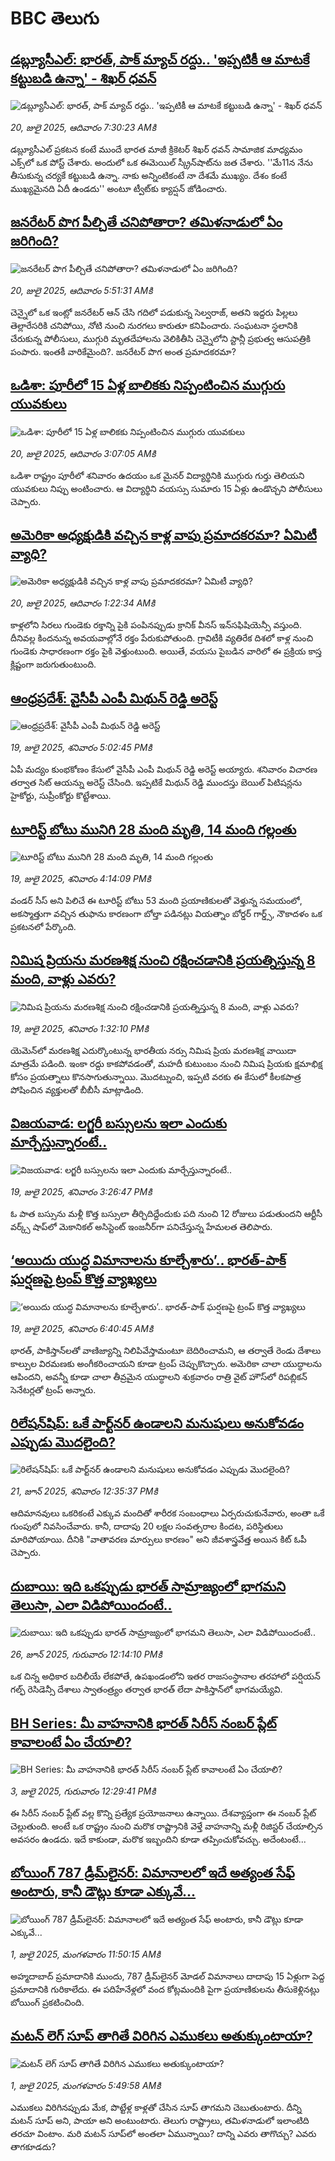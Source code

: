# BBC తెలుగు## [డబ్ల్యూసీఎల్: భారత్, పాక్ మ్యాచ్ రద్దు.. 'ఇప్పటికీ ఆ మాటకే కట్టుబడి ఉన్నా' - శిఖర్ ధవన్](https://www.bbc.com/telugu/articles/c3vd46zk1qyo?at_campaign=githubrss)![డబ్ల్యూసీఎల్: భారత్, పాక్ మ్యాచ్ రద్దు.. 'ఇప్పటికీ ఆ మాటకే కట్టుబడి ఉన్నా' - శిఖర్ ధవన్](https://ichef.bbci.co.uk/ace/ws/240/cpsprodpb/12f1/live/f4784150-6531-11f0-8dbd-f3d32ebd3327.png)_20, జులై 2025, ఆదివారం 7:30:23 AMకి_డబ్ల్యూసీఎల్ ప్రకటన కంటే ముందే భారత మాజీ క్రికెటర్ శిఖర్ ధవన్ సామాజిక మాధ్యమం ఎక్స్‌లో ఒక పోస్ట్ చేశారు. అందులో ఒక ఈమెయిల్ స్క్రీన్‌షాట్‌ను జత చేశారు.
''మే11న నేను తీసుకున్న చర్యకే కట్టుబడి ఉన్నా. నాకు అన్నింటికంటే నా దేశమే ముఖ్యం. దేశం కంటే ముఖ్యమైనది ఏదీ ఉండదు'' అంటూ ట్వీట్‌కు క్యాప్షన్ జోడించారు.## [జనరేటర్ పొగ పీల్చితే చనిపోతారా? తమిళనాడులో ఏం జరిగింది?](https://www.bbc.com/telugu/articles/c3d174xr727o?at_campaign=githubrss)![జనరేటర్ పొగ పీల్చితే చనిపోతారా? తమిళనాడులో ఏం జరిగింది?](https://ichef.bbci.co.uk/ace/ws/240/cpsprodpb/8369/live/b67aba80-64b5-11f0-89ea-4d6f9851f623.png)_20, జులై 2025, ఆదివారం 5:51:31 AMకి_చెన్నైలో ఒక ఇంట్లో జనరేటర్ ఆన్ చేసి గదిలో పడుకున్న సెల్వరాజ్,  అతని ఇద్దరు పిల్లలు తెల్లారేసరికి చనిపోయి, నోటి నుంచి నురగలు కారుతూ కనిపించారు. సంఘటనా స్థలానికి చేరుకున్న పోలీసులు, ముగ్గురి మృతదేహాలను వెలికితీసి చెన్నైలోని స్టాన్లీ ప్రభుత్వ ఆసుపత్రికి పంపారు.  ఇంతకీ వారికేమైంది?. జనరేటర్ పొగ అంత ప్రమాదకరమా?## [ఒడిశా: పూరీలో 15 ఏళ్ల బాలికకు నిప్పంటించిన ముగ్గురు యువకులు](https://www.bbc.com/telugu/articles/c4g87w2jmlzo?at_campaign=githubrss)![ఒడిశా: పూరీలో 15 ఏళ్ల బాలికకు నిప్పంటించిన ముగ్గురు యువకులు](https://ichef.bbci.co.uk/ace/ws/240/cpsprodpb/fd46/live/02cfe0c0-6512-11f0-af20-030418be2ca5.jpg)_20, జులై 2025, ఆదివారం 3:07:05 AMకి_ఒడిశా రాష్ట్రం పూరీలో శనివారం ఉదయం ఒక మైనర్ విద్యార్థినికి ముగ్గురు గుర్తు తెలియని యువకులు నిప్పు అంటించారు. ఆ విద్యార్థిని వయస్సు సుమారు 15 ఏళ్లు ఉండొచ్చని పోలీసులు చెప్పారు.## [అమెరికా అధ్యక్షుడికి వచ్చిన కాళ్ల వాపు ప్రమాదకరమా? ఏమిటీ వ్యాధి?](https://www.bbc.com/telugu/articles/c0l4r19lj6go?at_campaign=githubrss)![అమెరికా అధ్యక్షుడికి వచ్చిన కాళ్ల వాపు ప్రమాదకరమా? ఏమిటీ వ్యాధి?](https://ichef.bbci.co.uk/ace/ws/240/cpsprodpb/1798/live/a0bd77e0-649d-11f0-af20-030418be2ca5.jpg)_20, జులై 2025, ఆదివారం 1:22:34 AMకి_కాళ్లలోని సిరలు గుండెకు రక్తాన్ని పైకి పంపినప్పుడు క్రానిక్ వీనస్ ఇన్‌సఫిషియెన్సీ వస్తుంది. దీనివల్ల కిందనున్న అవయవాల్లోనే రక్తం పేరుకుపోతుంది.
గ్రావిటీకి వ్యతిరేక దిశలో కాళ్ల నుంచి గుండెకు సాధారణంగా రక్తం పైకి వెళ్తుంటుంది. అయితే, వయసు పైబడిన వారిలో ఈ ప్రక్రియ కాస్త క్లిష్టంగా జరుగుతుంటుంది.## [ఆంధ్రప్రదేశ్: వైసీపీ ఎంపీ మిథున్‌ రెడ్డి అరెస్ట్](https://www.bbc.com/telugu/articles/c9qxr027d59o?at_campaign=githubrss)![ఆంధ్రప్రదేశ్: వైసీపీ ఎంపీ మిథున్‌ రెడ్డి అరెస్ట్](https://ichef.bbci.co.uk/ace/ws/240/cpsprodpb/527d/live/8001fb30-64bf-11f0-8c25-cdac59c8864f.jpg)_19, జులై 2025, శనివారం 5:02:45 PMకి_ఏపీ మద్యం కుంభకోణం కేసులో వైసీపీ ఎంపీ మిథున్ రెడ్డి అరెస్ట్ అయ్యారు. శనివారం విచారణ తర్వాత సిట్ ఆయన్ను అరెస్ట్ చేసింది. ఇప్పటికే మిథున్ రెడ్డి ముందస్తు బెయిల్ పిటిషన్లను హైకోర్టు, సుప్రీంకోర్టు కొట్టేశాయి.## [టూరిస్ట్ బోటు మునిగి 28 మంది మృతి, 14 మంది గల్లంతు ](https://www.bbc.com/telugu/articles/c75r03zxgp4o?at_campaign=githubrss)![టూరిస్ట్ బోటు మునిగి 28 మంది మృతి, 14 మంది గల్లంతు ](https://ichef.bbci.co.uk/ace/ws/240/cpsprodpb/9c8e/live/8b708d00-64b6-11f0-af20-030418be2ca5.jpg)_19, జులై 2025, శనివారం 4:14:09 PMకి_వండర్ సీస్ అని పిలిచే ఈ టూరిస్ట్ బోటు 53 మంది ప్రయాణికులతో వెళ్తున్న సమయంలో, అకస్మాత్తుగా వచ్చిన తుఫాను కారణంగా బోల్తా పడినట్లు వియత్నాం బోర్డర్ గార్డ్స్, నౌకాదళం ఒక ప్రకటనలో పేర్కొంది.## [నిమిష ప్రియను మరణశిక్ష నుంచి రక్షించడానికి ప్రయత్నిస్తున్న 8 మంది, వాళ్లు ఎవరు?](https://www.bbc.com/telugu/articles/cx2nkwlxvl4o?at_campaign=githubrss)![నిమిష ప్రియను మరణశిక్ష నుంచి రక్షించడానికి ప్రయత్నిస్తున్న 8 మంది, వాళ్లు ఎవరు?](https://ichef.bbci.co.uk/ace/ws/240/cpsprodpb/ab6b/live/d9368200-63f9-11f0-8dbd-f3d32ebd3327.png)_19, జులై 2025, శనివారం 1:32:10 PMకి_యెమెన్‌లో మరణశిక్ష ఎదుర్కొంటున్న భారతీయ నర్సు నిమిష ప్రియ మరణశిక్ష వాయిదా మాత్రమే పడింది. ఇంకా రద్దు కాకపోవడంతో, మహదీ కుటుంబం నుంచి నిమిష ప్రియకు క్షమాభిక్ష కోసం ప్రయత్నాలు కొనసాగుతున్నాయి. మొదట్నుంచి, ఇప్పటి వరకు ఈ కేసులో కీలకపాత్ర పోషించిన వ్యక్తులతో బీబీసీ మాట్లాడింది.## [విజయవాడ: లగ్జరీ బస్సులను ఇలా ఎందుకు మార్చేస్తున్నారంటే..](https://www.bbc.com/telugu/articles/c4gdq2y7n1zo?at_campaign=githubrss)![విజయవాడ: లగ్జరీ బస్సులను ఇలా ఎందుకు మార్చేస్తున్నారంటే..](https://ichef.bbci.co.uk/ace/ws/240/cpsprodpb/613e/live/6d452db0-64af-11f0-88dc-4da3a5f099f9.jpg)_19, జులై 2025, శనివారం 3:26:47 PMకి_ఓ పాత బస్సును మళ్లీ కొత్త బస్సులా తీర్చిదిద్దేందుకు పది నుంచి 12 రోజులు పడుతుందని ఆర్టీసీ వర్క్స్‌ షాప్‌లో మెకానికల్‌ అసిస్టెంట్‌ ఇంజనీర్‌గా పనిచేస్తున్న హేమలత తెలిపారు.## [‘అయిదు యుద్ధ విమానాలను కూల్చేశారు’.. భారత్-పాక్ ఘర్షణపై ట్రంప్ కొత్త వ్యాఖ్యలు](https://www.bbc.com/telugu/articles/ceq78xn9z9eo?at_campaign=githubrss)![‘అయిదు యుద్ధ విమానాలను కూల్చేశారు’.. భారత్-పాక్ ఘర్షణపై ట్రంప్ కొత్త వ్యాఖ్యలు](https://ichef.bbci.co.uk/ace/ws/240/cpsprodpb/50e6/live/0d03c560-6469-11f0-8dbd-f3d32ebd3327.jpg)_19, జులై 2025, శనివారం 6:40:45 AMకి_భారత్, పాకిస్తాన్‌లతో వాణిజ్యాన్ని నిలిపివేస్తామంటూ బెదిరించామని, ఆ తర్వాతే రెండు దేశాలు కాల్పుల విరమణకు అంగీకరించాయని కూడా ట్రంప్ చెప్పుకొచ్చారు. అమెరికా చాలా యుద్ధాలను ఆపిందని, అవన్నీ కూడా చాలా తీవ్రమైన యుద్ధాలని శుక్రవారం రాత్రి వైట్ హౌస్‌లో రిపబ్లికన్ సెనేటర్లతో ట్రంప్ అన్నారు.## [రిలేషన్‌షిప్: ఒకే పార్ట్‌నర్ ఉండాలని మనుషులు అనుకోవడం ఎప్పుడు మొదలైంది?](https://www.bbc.com/telugu/articles/c62d4j0748vo?at_campaign=githubrss)![రిలేషన్‌షిప్: ఒకే పార్ట్‌నర్ ఉండాలని మనుషులు అనుకోవడం ఎప్పుడు మొదలైంది?](https://ichef.bbci.co.uk/ace/ws/240/cpsprodpb/49dd/live/f64ee1d0-4f53-11f0-a872-8baf78f7d38b.jpg)_21, జూన్ 2025, శనివారం 12:35:37 PMకి_ఆదిమానవులు ఒకరికంటే ఎక్కువ మందితో శారీరక సంబంధాలు ఏర్పరుచుకునేవారు, అంతా ఒకే గుంపులో నివసించేవారు. కానీ, దాదాపు 20 లక్షల సంవత్సరాల కిందట, పరిస్థితులు మారిపోయాయి. దీనికి "వాతావరణ మార్పులు కారణం" అని జీవశాస్త్రవేత్త అయిన కిట్ ఓపీ చెప్పారు.## [దుబాయి: ఇది ఒకప్పుడు భారత్ సామ్రాజ్యంలో భాగమని తెలుసా, ఎలా విడిపోయిందంటే..](https://www.bbc.com/telugu/articles/ce83x3rekyyo?at_campaign=githubrss)![దుబాయి: ఇది ఒకప్పుడు భారత్ సామ్రాజ్యంలో భాగమని తెలుసా, ఎలా విడిపోయిందంటే..](https://ichef.bbci.co.uk/ace/ws/240/cpsprodpb/89c1/live/fbe80b80-5282-11f0-809e-059b7ea85131.jpg)_26, జూన్ 2025, గురువారం 12:14:10 PMకి_ఒక చిన్న అధికార బదిలీయే లేకపోతే, ఉపఖండంలోని ఇతర రాజసంస్థానాల తరహాలో  పర్షియన్ గల్ఫ్ రెసిడెన్సీ దేశాలు స్వాతంత్ర్యం తర్వాత భారత్ లేదా పాకిస్తాన్‌లో భాగమయ్యేవి.## [BH Series: మీ వాహనానికి భారత్ సిరీస్ నంబర్ ప్లేట్ కావాలంటే ఏం చేయాలి?](https://www.bbc.com/telugu/articles/c9dg040gzv6o?at_campaign=githubrss)![BH Series: మీ వాహనానికి భారత్ సిరీస్ నంబర్ ప్లేట్ కావాలంటే ఏం చేయాలి?](https://ichef.bbci.co.uk/ace/ws/240/cpsprodpb/c5c0/live/7facfba0-5801-11f0-b5c5-012c5796682d.jpg)_3, జులై 2025, గురువారం 12:29:41 PMకి_ఈ సిరీస్ నంబర్ ప్లేట్ వల్ల కొన్ని ప్రత్యేక ప్రయోజనాలు ఉన్నాయి. దేశవ్యాప్తంగా ఈ నంబర్ ప్లేట్ చెల్లుతుంది. అంటే ఒక రాష్ట్రం నుంచి మరొక రాష్ట్రానికి వెళ్తే వాహనాన్ని మళ్లీ రిజిస్టర్ చేయాల్సిన అవసరం ఉండదు. ఇదే కాకుండా, మరొక ఇబ్బందిని కూడా తప్పించుకోవచ్చు. అదేంటంటే...## [బోయింగ్ 787 డ్రీమ్‌లైనర్: విమానాలలో ఇదే అత్యంత సేఫ్ అంటారు, కానీ డౌట్లు కూడా ఎక్కువే...](https://www.bbc.com/telugu/articles/c8d664g0dz9o?at_campaign=githubrss)![బోయింగ్ 787 డ్రీమ్‌లైనర్: విమానాలలో ఇదే అత్యంత సేఫ్ అంటారు, కానీ డౌట్లు కూడా ఎక్కువే...](https://ichef.bbci.co.uk/ace/ws/240/cpsprodpb/aebe/live/0ad87b80-5674-11f0-95fc-edf89039c20a.jpg)_1, జులై 2025, మంగళవారం 11:50:15 AMకి_అహ్మదాబాద్ ప్రమాదానికి ముందు, 787 డ్రీమ్‌లైనర్ మోడల్ విమానాలు దాదాపు 15 ఏళ్లుగా పెద్ద ప్రమాదానికి గురికాలేదు. ఈ పదిహేనేళ్లలో వంద కోట్లమందికి  పైగా ప్రయాణికులను తీసుకెళ్లినట్లు బోయింగ్ ప్రకటించింది.## [మటన్ లెగ్ సూప్ తాగితే విరిగిన ఎముకలు అతుక్కుంటాయా?](https://www.bbc.com/telugu/articles/c0l4g92j8kzo?at_campaign=githubrss)![మటన్ లెగ్ సూప్ తాగితే విరిగిన ఎముకలు అతుక్కుంటాయా?](https://ichef.bbci.co.uk/ace/ws/240/cpsprodpb/cffe/live/00bf0e40-4f7e-11f0-8c47-237c2e4015f5.jpg)_1, జులై 2025, మంగళవారం 5:49:58 AMకి_ఎముకలు విరిగినప్పుడు మేక, పొట్టేళ్ల కాళ్లతో చేసిన సూప్ తాగమని చెబుతుంటారు. దీన్ని మటన్ సూప్ అని, పాయా అని అంటుంటారు. తెలుగు రాష్ట్రాలు, తమిళనాడులో ఇలాంటిది తరచూ వింటాం. మరి మటన్ సూప్‌లో అంతలా ఏమున్నాయి? దాన్ని ఎవరు తాగొచ్చు? ఎవరు తాగకూడదు?
